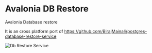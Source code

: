 # Avalonia DB Restore
Avalonia Database restore

It is an cross platform port of https://github.com/BirajMainali/postgres-database-restore-service

 ![Db Restore Service](DbRestoreService.jpg)
 

